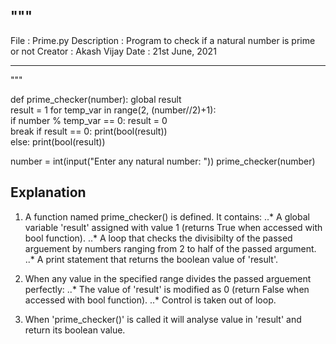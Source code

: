 """ 
------------------------------------------------------------------------------------

File                      :    Prime.py
Description               :    Program to check if a natural number is prime or not
Creator                   :    Akash Vijay
Date                      :    21st June, 2021

------------------------------------------------------------------------------------

"""


def prime_checker(number):
    global result                               
    result = 1
    for temp_var in range(2, (number//2)+1):    
        if number % temp_var == 0:
            result = 0                          
            break
    if result == 0:
        print(bool(result))                     
    else:
        print(bool(result))

        
number = int(input("Enter any natural number: "))
prime_checker(number)





## Explanation

1. A function named prime_checker() is defined. It contains: 
..* A global variable 'result' assigned with value 1 (returns True when accessed with bool function).
..* A loop that checks the divisibilty of the passed arguement by numbers ranging from 2 to half of the passed argument.
..* A print statement that returns the boolean value of 'result'.

2. When any value in the specified range divides the passed arguement perfectly:
..* The value of 'result' is modified as 0 (return False when accessed with bool function).
..* Control is taken out of loop.

3. When 'prime_checker()' is called it will analyse value in 'result' and return its boolean value.
